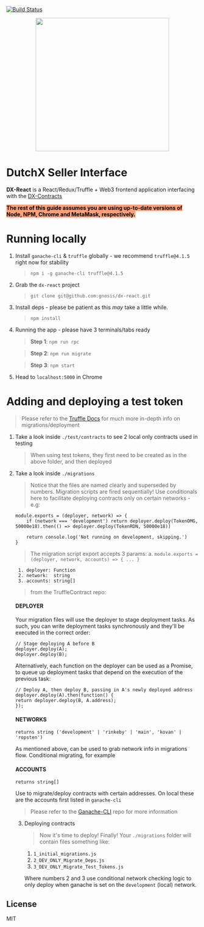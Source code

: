 [![Build Status](https://travis-ci.org/gnosis/dx-react.svg?branch=master)](https://travis-ci.org/gnosis/dx-react?branch=master)

<p align="center">
  <img width="350px" src="http://dutchx.readthedocs.io/en/latest/_static/DutchX-logo_blue.svg" />
</p>

# DutchX Seller Interface

**DX-React** is a React/Redux/Truffle + Web3 frontend application interfacing with the [DX-Contracts][dx-contracts]

<span style="background-color:#ffa07a; color:#000;">**The rest of this guide assumes you are using up-to-date versions of Node, NPM, Chrome and MetaMask, respectively.**</span>

# Running locally
1. Install `ganache-cli` & `truffle` globally - we recommend `truffle@4.1.5` right now for stability
    > `npm i -g ganache-cli truffle@4.1.5`
2. Grab the `dx-react` project
    > `git clone git@github.com:gnosis/dx-react.git`
3. Install deps - please be patient as this _may_ take a little while.
    > `npm install`
4. Running the app - please have 3 terminals/tabs ready
    > **Step 1**: `npm run rpc`

    > **Step 2**: `npm run migrate`
    
    > **Step 3**: `npm start`
5. Head to `localhost:5000` in Chrome

# Adding and deploying a test token
> Please refer to the [Truffle Docs][truffle-suite] for much more in-depth info on migrations/deployment
1. Take a look inside `./test/contracts` to see 2 local only contracts used in testing
    > When using test tokens, they first need to be created as in the above folder, and then deployed
2. Take a look inside `./migrations`
    > Notice that the files are named clearly and superseded by numbers. Migration scripts are fired sequentially!
    > Use conditionals here to facilitate deploying contracts only on certain networks - e.g:
    ```
    module.exports = (deployer, network) => {
        if (network === 'development') return deployer.deploy(TokenOMG, 50000e18).then(() => deployer.deploy(TokenRDN, 50000e18))

        return console.log('Not running on development, skipping.')
    }
    ```
    > The migration script export accepts 3 params:
        a. `module.exports = (deployer, network, accounts) => { ... }`
        
        1. deployer: Function
        2. network:  string
        3. accounts: string[]
    
    > from the TruffleContract repo:

    #### DEPLOYER
    Your migration files will use the deployer to stage deployment tasks. As such, you can write deployment tasks synchronously and they'll be executed in the correct order:

    ```
    // Stage deploying A before B
    deployer.deploy(A);
    deployer.deploy(B);
    ```

    Alternatively, each function on the deployer can be used as a Promise, to queue up deployment tasks that depend on the execution of the previous task:

    ```
    // Deploy A, then deploy B, passing in A's newly deployed address
    deployer.deploy(A).then(function() {
    return deployer.deploy(B, A.address);
    });
    ```

    #### NETWORKS
    `returns string ('development' | 'rinkeby' | 'main', 'kovan' | 'ropsten')`
    
    As mentioned above, can be used to grab network info in migrations flow. Conditional migrating, for example

    #### ACCOUNTS
    `returns string[]`
    
    Use to migrate/deploy contracts with certain addresses. On local these are the accounts first listed in `ganache-cli`
    > Please refer to the [Ganache-CLI][ganache-cli] repo for more information

    3. Deploying contracts
        > Now it's time to deploy! Finally! Your `./migrations` folder will contain files something like:

        1. `1_initial_migrations.js`
        2. `2_DEV_ONLY_Migrate_Deps.js`
        3. `3_DEV_ONLY_Migrate_Test_Tokens.js`

        Where numbers 2 and 3 use conditional network checking logic to only deploy when ganache is set on the `development` (local) network.

License
----

MIT

[//]: # (These are reference links used in the body of this note and get stripped out when the markdown processor does its job. There is no need to format nicely because it shouldn't be seen. Thanks SO - http://stackoverflow.com/questions/4823468/store-comments-in-markdown-syntax)

    
   [dx-contracts]: <https://github.com/gnosis/dx-contracts>
   [ganache-cli]: <https://github.com/trufflesuite/ganache-cli>
   [truffle-suite]: <https://truffleframework.com/docs>
